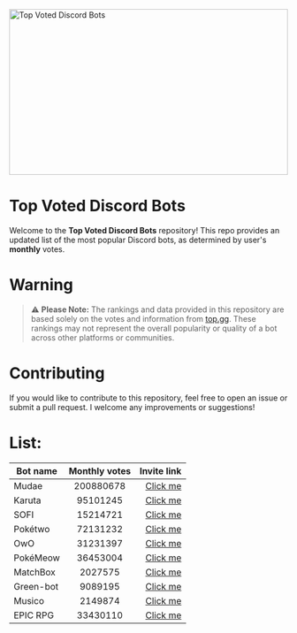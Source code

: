 <img src="https://miro.medium.com/v2/resize:fit:1400/0*HZPDFAVijYC-uNJ6.png" alt="Top Voted Discord Bots" height="300" width="100%">

# Top Voted Discord Bots

Welcome to the **Top Voted Discord Bots** repository! This repo provides an updated list of the most popular Discord bots, as determined by user's **monthly** votes.

# Warning
> ⚠️ **Please Note:** The rankings and data provided in this repository are based solely on the votes and information from [top.gg](https://top.gg/). These rankings may not represent the overall popularity or quality of a bot across other platforms or communities.

# Contributing

If you would like to contribute to this repository, feel free to open an issue or submit a pull request. I welcome any improvements or suggestions!

# List:



| Bot name        | Monthly votes           | Invite link  |
| ------------- |:-------------:| -----:|
| Mudae      | 200880678 | [Click me](https://discord.com/api/oauth2/authorize?client_id=432610292342587392&permissions=537159744&scope=applications.commands%20bot) |
| Karuta      | 95101245 | [Click me](https://discordapp.com/oauth2/authorize?client_id=646937666251915264&permissions=379969&scope=bot) |
| SOFI      | 15214721 | [Click me](https://discord.com/api/oauth2/authorize?client_id=853629533855809596&scope=bot+applications.commands&permissions=515396455521) |
| Pokétwo      | 72131232 | [Click me](https://discord.com/oauth2/authorize?client_id=716390085896962058&scope=bot%20applications.commands&permissions=388168) |
| OwO      | 31231397 | [Click me](https://discordapp.com/oauth2/authorize?client_id=408785106942164992&permissions=1074120776&scope=bot) |
| PokéMeow      | 36453004 | [Click me](https://discord.com/oauth2/authorize?client_id=664508672713424926&scope=bot%20applications.commands&permissions=388168) |
| MatchBox      | 2027575 | [Click me](https://discord.com/oauth2/authorize?client_id=1145363441524166758&permissions=20204552&scope=bot%20applications.commands) |
| Green-bot      | 9089195 | [Click me](https://discord.com/oauth2/authorize?client_id=783708073390112830&scope=bot+applications.commands&permissions=4331695368) |
| Musico      | 2149874 | [Click me](https://discord.com/api/oauth2/authorize?client_id=810540985032900648&permissions=2150754416&scope=bot) |
| EPIC RPG      | 33430110 | [Click me](https://discord.com/api/oauth2/authorize?client_id=555955826880413696&permissions=378944&scope=bot%20applications.commands) |
